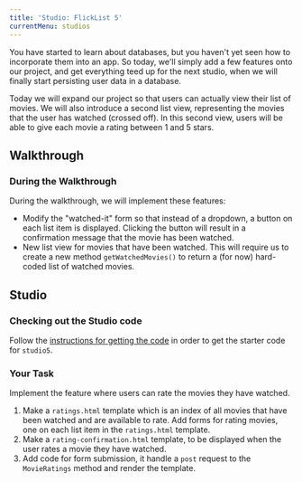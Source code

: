 ```yaml
---
title: 'Studio: FlickList 5'
currentMenu: studios
---
```


You have started to learn about databases, but you haven't yet seen how to incorporate them into an app. So today, we'll simply add a few features onto our project, and get everything teed up for the next studio, when we will finally start persisting user data in a database.

Today we will expand our project so that users can actually view their list of movies. We will also introduce a second list view, representing the movies that the user has watched (crossed off). In this second view, users will be able to give each movie a rating between 1 and 5 stars.

## Walkthrough

### During the Walkthrough

During the walkthrough, we will implement these features:

* Modify the "watched-it" form so that instead of a dropdown, a button on each list item is displayed. Clicking the button will result in a confirmation message that the movie has been watched.
* New list view for movies that have been watched. This will require us to create a new method `getWatchedMovies()` to return a (for now) hard-coded list of watched movies.

## Studio

### Checking out the Studio code

Follow the [instructions for getting the code][get-the-code] in order to get the starter code for `studio5`.

### Your Task

Implement the feature where users can rate the movies they have watched.

1. Make a `ratings.html` template which is an index of all movies that have been watched and are available to rate. Add forms for rating movies, one on each list item in the `ratings.html` template.
2. Make a `rating-confirmation.html` template, to be displayed when the user rates a movie they have watched.
3. Add code for form submission, it handle a `post` request to the `MovieRatings` method and render the template.

[400errors]: https://en.wikipedia.org/wiki/List_of_HTTP_status_codes#4xx_Client_Error
[get-the-code]: ../getting-the-code/
